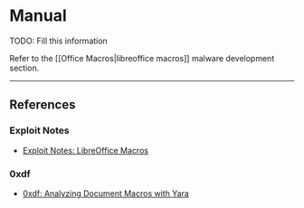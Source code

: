 # Manual

TODO: Fill this information

Refer to the [[Office Macros|libreoffice macros]] malware development section.

---
## References

### Exploit Notes

- [Exploit Notes: LibreOffice Macros](https://exploit-notes.hdks.org/exploit/malware/libreoffice-macros/)

### 0xdf

- [0xdf: Analyzing Document Macros with Yara](https://0xdf.gitlab.io/2019/03/27/analyzing-document-macros-with-yara.html)